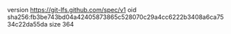 version https://git-lfs.github.com/spec/v1
oid sha256:fb3be743bd04a42405873865c528070c29a4cc6222b3408a6ca7534c22da55da
size 364
